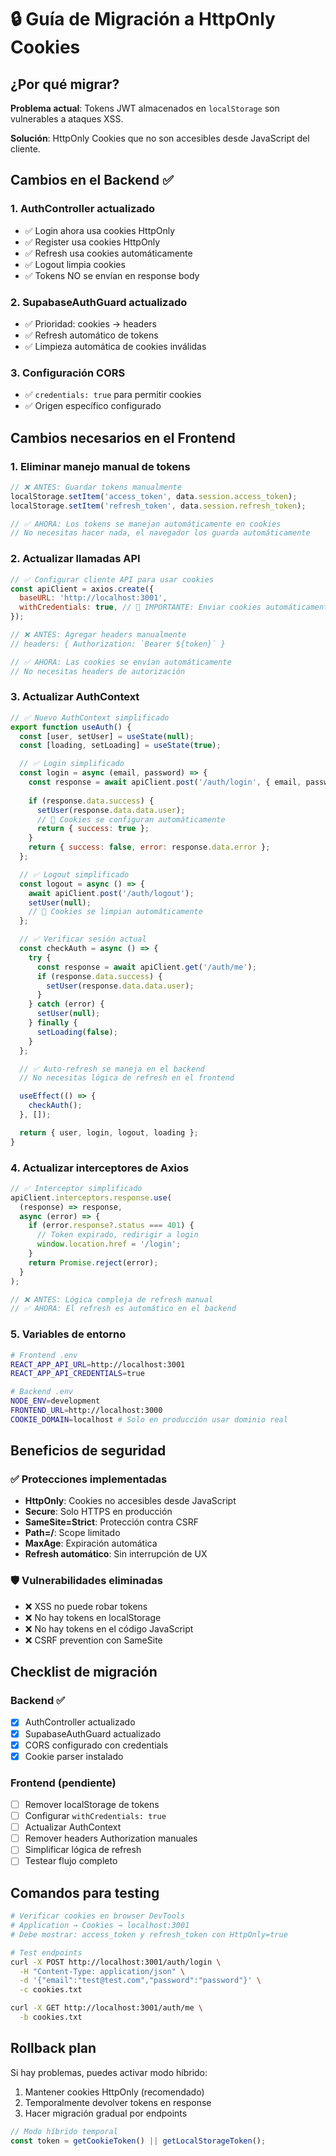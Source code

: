 # 🔒 Guía de Migración a HttpOnly Cookies

## ¿Por qué migrar?

**Problema actual**: Tokens JWT almacenados en `localStorage` son vulnerables a ataques XSS.

**Solución**: HttpOnly Cookies que no son accesibles desde JavaScript del cliente.

## Cambios en el Backend ✅

### 1. **AuthController actualizado**
- ✅ Login ahora usa cookies HttpOnly
- ✅ Register usa cookies HttpOnly 
- ✅ Refresh usa cookies automáticamente
- ✅ Logout limpia cookies
- ✅ Tokens NO se envían en response body

### 2. **SupabaseAuthGuard actualizado**  
- ✅ Prioridad: cookies → headers
- ✅ Refresh automático de tokens
- ✅ Limpieza automática de cookies inválidas

### 3. **Configuración CORS**
- ✅ `credentials: true` para permitir cookies
- ✅ Origen específico configurado

## Cambios necesarios en el Frontend

### 1. **Eliminar manejo manual de tokens**

```javascript
// ❌ ANTES: Guardar tokens manualmente
localStorage.setItem('access_token', data.session.access_token);
localStorage.setItem('refresh_token', data.session.refresh_token);

// ✅ AHORA: Los tokens se manejan automáticamente en cookies
// No necesitas hacer nada, el navegador los guarda automáticamente
```

### 2. **Actualizar llamadas API**

```javascript
// ✅ Configurar cliente API para usar cookies
const apiClient = axios.create({
  baseURL: 'http://localhost:3001',
  withCredentials: true, // 🍪 IMPORTANTE: Enviar cookies automáticamente
});

// ❌ ANTES: Agregar headers manualmente
// headers: { Authorization: `Bearer ${token}` }

// ✅ AHORA: Las cookies se envían automáticamente
// No necesitas headers de autorización
```

### 3. **Actualizar AuthContext**

```javascript
// ✅ Nuevo AuthContext simplificado
export function useAuth() {
  const [user, setUser] = useState(null);
  const [loading, setLoading] = useState(true);

  // ✅ Login simplificado
  const login = async (email, password) => {
    const response = await apiClient.post('/auth/login', { email, password });
    
    if (response.data.success) {
      setUser(response.data.data.user);
      // 🍪 Cookies se configuran automáticamente
      return { success: true };
    }
    return { success: false, error: response.data.error };
  };

  // ✅ Logout simplificado  
  const logout = async () => {
    await apiClient.post('/auth/logout');
    setUser(null);
    // 🍪 Cookies se limpian automáticamente
  };

  // ✅ Verificar sesión actual
  const checkAuth = async () => {
    try {
      const response = await apiClient.get('/auth/me');
      if (response.data.success) {
        setUser(response.data.data.user);
      }
    } catch (error) {
      setUser(null);
    } finally {
      setLoading(false);
    }
  };

  // ✅ Auto-refresh se maneja en el backend
  // No necesitas lógica de refresh en el frontend

  useEffect(() => {
    checkAuth();
  }, []);

  return { user, login, logout, loading };
}
```

### 4. **Actualizar interceptores de Axios**

```javascript
// ✅ Interceptor simplificado
apiClient.interceptors.response.use(
  (response) => response,
  async (error) => {
    if (error.response?.status === 401) {
      // Token expirado, redirigir a login
      window.location.href = '/login';
    }
    return Promise.reject(error);
  }
);

// ❌ ANTES: Lógica compleja de refresh manual
// ✅ AHORA: El refresh es automático en el backend
```

### 5. **Variables de entorno**

```bash
# Frontend .env
REACT_APP_API_URL=http://localhost:3001
REACT_APP_API_CREDENTIALS=true

# Backend .env  
NODE_ENV=development
FRONTEND_URL=http://localhost:3000
COOKIE_DOMAIN=localhost # Solo en producción usar dominio real
```

## Beneficios de seguridad

### ✅ **Protecciones implementadas**
- **HttpOnly**: Cookies no accesibles desde JavaScript
- **Secure**: Solo HTTPS en producción  
- **SameSite=Strict**: Protección contra CSRF
- **Path=/**: Scope limitado
- **MaxAge**: Expiración automática
- **Refresh automático**: Sin interrupción de UX

### 🛡️ **Vulnerabilidades eliminadas**
- ❌ XSS no puede robar tokens
- ❌ No hay tokens en localStorage
- ❌ No hay tokens en el código JavaScript
- ❌ CSRF prevention con SameSite

## Checklist de migración

### Backend ✅
- [x] AuthController actualizado
- [x] SupabaseAuthGuard actualizado  
- [x] CORS configurado con credentials
- [x] Cookie parser instalado

### Frontend (pendiente)
- [ ] Remover localStorage de tokens
- [ ] Configurar `withCredentials: true`
- [ ] Actualizar AuthContext
- [ ] Remover headers Authorization manuales
- [ ] Simplificar lógica de refresh
- [ ] Testear flujo completo

## Comandos para testing

```bash
# Verificar cookies en browser DevTools
# Application → Cookies → localhost:3001
# Debe mostrar: access_token y refresh_token con HttpOnly=true

# Test endpoints
curl -X POST http://localhost:3001/auth/login \
  -H "Content-Type: application/json" \
  -d '{"email":"test@test.com","password":"password"}' \
  -c cookies.txt

curl -X GET http://localhost:3001/auth/me \
  -b cookies.txt
```

## Rollback plan

Si hay problemas, puedes activar modo híbrido:

1. Mantener cookies HttpOnly (recomendado)
2. Temporalmente devolver tokens en response
3. Hacer migración gradual por endpoints

```javascript
// Modo híbrido temporal
const token = getCookieToken() || getLocalStorageToken();
```
